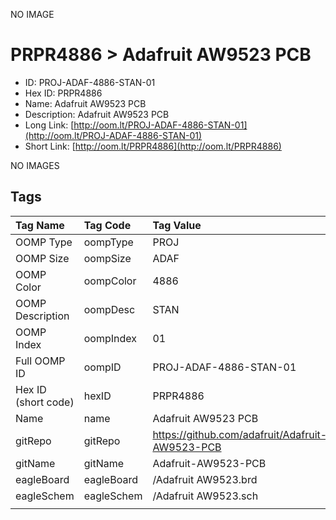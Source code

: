 


  
NO IMAGE  
# PRPR4886 > Adafruit AW9523 PCB

- ID: PROJ-ADAF-4886-STAN-01
- Hex ID: PRPR4886
- Name: Adafruit AW9523 PCB
- Description: Adafruit AW9523 PCB
- Long Link: [http://oom.lt/PROJ-ADAF-4886-STAN-01](http://oom.lt/PROJ-ADAF-4886-STAN-01)
- Short Link: [http://oom.lt/PRPR4886](http://oom.lt/PRPR4886)
  
NO IMAGES  
## Tags
  

|Tag Name|Tag Code|Tag Value|
| :--- | :--- | :--- |
|OOMP Type|oompType|PROJ|
|OOMP Size|oompSize|ADAF|
|OOMP Color|oompColor|4886|
|OOMP Description|oompDesc|STAN|
|OOMP Index|oompIndex|01|
|Full OOMP ID|oompID|PROJ-ADAF-4886-STAN-01|
|Hex ID (short code)|hexID|PRPR4886|
|Name|name|Adafruit AW9523 PCB|
|gitRepo|gitRepo|https://github.com/adafruit/Adafruit-AW9523-PCB|
|gitName|gitName|Adafruit-AW9523-PCB|
|eagleBoard|eagleBoard|/Adafruit AW9523.brd|
|eagleSchem|eagleSchem|/Adafruit AW9523.sch|
||||
